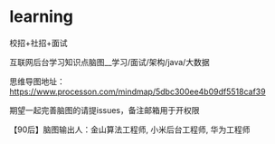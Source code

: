 # learning

校招+社招+面试

互联网后台学习知识点脑图__学习/面试/架构/java/大数据

思维导图地址： https://www.processon.com/mindmap/5dbc300ee4b09df5518caf39

期望一起完善脑图的请提issues，备注邮箱用于开权限

【90后】脑图输出人：金山算法工程师, 小米后台工程师, 华为工程师
